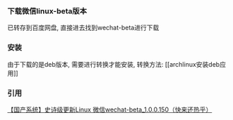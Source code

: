 ### 下载微信linux-beta版本

已转存到百度网盘, 直接进去找到wechat-beta进行下载

### 安装

由于下载的是deb版本, 需要进行转换才能安装, 转换方法: [[archlinux安装deb应用]]

### 引用

[【国产系统】史诗级更新Linux 微信wechat-beta_1.0.0.150（快来还热乎）](https://www.52pojie.cn/thread-1896902-1-1.html)